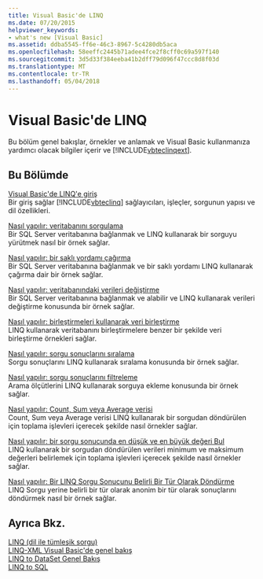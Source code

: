 ```yaml
---
title: Visual Basic'de LINQ
ms.date: 07/20/2015
helpviewer_keywords:
- what's new [Visual Basic]
ms.assetid: ddba5545-ff6e-46c3-8967-5c4280db5aca
ms.openlocfilehash: 58eeffc2445b71adee4fce2f8cff0c69a597f140
ms.sourcegitcommit: 3d5d33f384eeba41b2dff79d096f47ccc8d8f03d
ms.translationtype: MT
ms.contentlocale: tr-TR
ms.lasthandoff: 05/04/2018
---
```

# <a name="linq-in-visual-basic"></a>Visual Basic'de LINQ
Bu bölüm genel bakışlar, örnekler ve anlamak ve Visual Basic kullanmanıza yardımcı olacak bilgiler içerir ve [!INCLUDE[vbteclinqext](~/includes/vbteclinqext-md.md)].  
  
## <a name="in-this-section"></a>Bu Bölümde  
 [Visual Basic'de LINQ'e giriş](../../../../visual-basic/programming-guide/language-features/linq/introduction-to-linq.md)  
 Bir giriş sağlar [!INCLUDE[vbteclinq](~/includes/vbteclinq-md.md)] sağlayıcıları, işleçler, sorgunun yapısı ve dil özellikleri.  
  
 [Nasıl yapılır: veritabanını sorgulama](../../../../visual-basic/programming-guide/language-features/linq/how-to-query-a-database-by-using-linq.md)  
 Bir SQL Server veritabanına bağlanmak ve LINQ kullanarak bir sorguyu yürütmek nasıl bir örnek sağlar.  
  
 [Nasıl yapılır: bir saklı yordamı çağırma](../../../../visual-basic/programming-guide/language-features/linq/how-to-call-a-stored-procedure-by-using-linq.md)  
 Bir SQL Server veritabanına bağlanmak ve bir saklı yordamı LINQ kullanarak çağırma dair bir örnek sağlar.  
  
 [Nasıl yapılır: veritabanındaki verileri değiştirme](../../../../visual-basic/programming-guide/language-features/linq/how-to-modify-data-in-a-database-by-using-linq.md)  
 Bir SQL Server veritabanına bağlanmak ve alabilir ve LINQ kullanarak verileri değiştirme konusunda bir örnek sağlar.  
  
 [Nasıl yapılır: birleştirmeleri kullanarak veri birleştirme](../../../../visual-basic/programming-guide/language-features/linq/how-to-combine-data-with-linq-by-using-joins.md)  
 LINQ kullanarak veritabanını birleştirmelere benzer bir şekilde veri birleştirme örnekleri sağlar.  
  
 [Nasıl yapılır: sorgu sonuçlarını sıralama](../../../../visual-basic/programming-guide/language-features/linq/how-to-sort-query-results-by-using-linq.md)  
 Sorgu sonuçlarını LINQ kullanarak sıralama konusunda bir örnek sağlar.  
  
 [Nasıl yapılır: sorgu sonuçlarını filtreleme](../../../../visual-basic/programming-guide/language-features/linq/how-to-filter-query-results-by-using-linq.md)  
 Arama ölçütlerini LINQ kullanarak sorguya ekleme konusunda bir örnek sağlar.  
  
 [Nasıl yapılır: Count, Sum veya Average verisi](../../../../visual-basic/programming-guide/language-features/linq/how-to-count-sum-or-average-data-by-using-linq.md)  
 Count, Sum veya Average verisi LINQ kullanarak bir sorgudan döndürülen için toplama işlevleri içerecek şekilde nasıl örnekler sağlar.  
  
 [Nasıl yapılır: bir sorgu sonucunda en düşük ve en büyük değeri Bul](../../../../visual-basic/programming-guide/language-features/linq/how-to-find-the-minimum-or-maximum-value-in-a-query-result.md)  
 LINQ kullanarak bir sorgudan döndürülen verileri minimum ve maksimum değerleri belirlemek için toplama işlevleri içerecek şekilde nasıl örnekler sağlar.  
  
 [Nasıl yapılır: Bir LINQ Sorgu Sonucunu Belirli Bir Tür Olarak Döndürme](../../../../visual-basic/programming-guide/language-features/linq/how-to-return-a-linq-query-result-as-a-specific-type.md)  
 LINQ Sorgu yerine belirli bir tür olarak anonim bir tür olarak sonuçlarını döndürmek nasıl bir örnek sağlar.  
  
## <a name="see-also"></a>Ayrıca Bkz.  
 [LINQ (dil ile tümleşik sorgu)](../../../../visual-basic/programming-guide/concepts/linq/index.md)  
 [LINQ-XML Visual Basic'de genel bakış](../../../../visual-basic/programming-guide/language-features/xml/overview-of-linq-to-xml.md)  
 [LINQ to DataSet Genel Bakış](../../../../framework/data/adonet/linq-to-dataset-overview.md)  
 [LINQ to SQL](../../../../framework/data/adonet/sql/linq/index.md)
